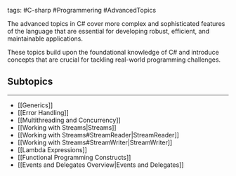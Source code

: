 tags: #C-sharp #Programmering #AdvancedTopics

The advanced topics in C# cover more complex and sophisticated features of the language that are essential for developing robust, efficient, and maintainable applications. 

These topics build upon the foundational knowledge of C# and introduce concepts that are crucial for tackling real-world programming challenges.

## Subtopics 
---
- [[Generics]] 
- [[Error Handling]] 
- [[Multithreading and Concurrency]] 
- [[Working with Streams|Streams]]
- [[Working with Streams#StreamReader|StreamReader]]
- [[Working with Streams#StreamWriter|StreamWriter]] 
- [[Lambda Expressions]]
- [[Functional Programming Constructs]]
- [[Events and Delegates Overview|Events and Delegates]]